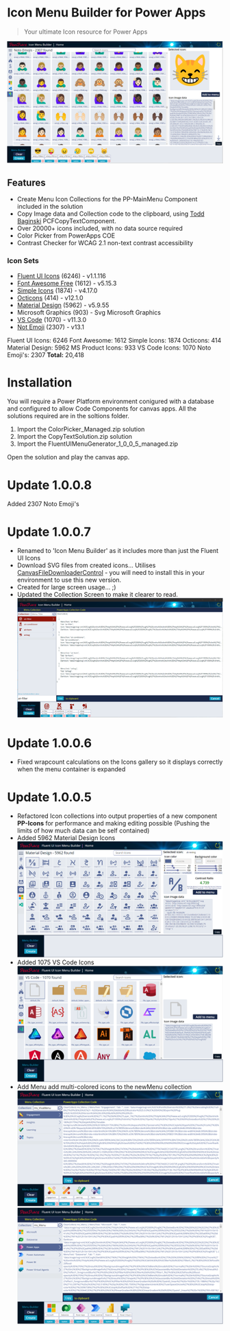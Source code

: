 # Icon Menu Builder for Power Apps
>Your ultimate Icon resource for Power Apps

![Menu Generator](./assets/noto-emoji.png)
## Features
- Create Menu Icon Collections for the PP-MainMenu Component included in the solution
- Copy Image data and Collection code to the clipboard, using [Todd Baginski](https://github.com/TBag/power-apps-copy-text-to-clipboard) PCFCopyTextComponent.
- Over 20000+ icons included, with no data source required
- Color Picker from PowerApps COE
- Contrast Checker for WCAG 2.1 non-text contrast accessibility


### Icon Sets
- [Fluent UI Icons](https://github.com/microsoft/fluentui-system-icons) (6246)  - v1.1.116
- [Font Awesome Free](https://github.com/FortAwesome/Font-Awesome) (1612)  - v5.15.3
- [Simple Icons](https://github.com/simple-icons/simple-icons) (1874)  - v4.17.0
- [Octicons](https://github.com/primer/octicons) (414) - v12.1.0
- [Material Design](https://materialdesignicons.com) (5962) - v5.9.55
- Microsoft Graphics (903) - Svg Microsoft Graphics
- [VS Code](https://github.com/vscode-icons/vscode-icons) (1070)  - v11.3.0
- [Not Emoji](https://github.com/googlefonts/noto-emoji) (2307) - v13.1

Fluent UI Icons:    6246
Font Awesome:       1612
Simple Icons:       1874
Octicons:            414
Material Design:    5962
MS Product Icons:    933
VS Code Icons:      1070
Noto Emoji's:       2307
__Total:__            20,418
# Installation

You will require a Power Platform environment conigured with a database and configured to allow Code Components for canvas apps. All the solutions required are in the soltions folder.

1. Import the ColorPicker_Managed.zip solution 
2. Import the CopyTextSolution.zip solution
3. Import the FluentUIMenuGenerator_1_0_0_5_managed.zip

Open the solution and play the canvas app.
# Update 1.0.0.8
Added 2307 Noto Emoji's
# Update 1.0.0.7
- Renamed to 'Icon Menu Builder' as it includes more than just the Fluent UI Icons
- Download SVG files from created icons... Utilises [CanvasFileDownloaderControl](https://github.com/rwilson504/PCFControls/releases) - you will need to install this in your environment to use this new version.
- Created for large screen usage... ;)
- Updated the Collection Screen to make it clearer to read.
![Menu Generator](./assets/1.0.0.7-1.png)
# Update 1.0.0.6
- Fixed wrapcount calculations on the Icons gallery so it displays correctly when the menu container is expanded
# Update 1.0.0.5

- Refactored Icon collections into output properties of a new component __PP-Icons__ for performance and making editing possible (Pushing the limits of how much data can be self contained)
- Added 5962 Material Design Icons
![Viva Menu](./assets/mat-icons.png)
- Added 1075 VS Code Icons
![Viva Menu](./assets/vs-code.png)
- Add Menu add multi-colored icons to the newMenu collection
![Viva Menu](./assets/viva-menu.png)
![Viva Menu](./assets/ms-menu.png)